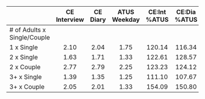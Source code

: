
|                      | CE<br>Interview |  CE<br>Diary | ATUS<br>Weekday | CE:Int<br>%ATUS | CE:Dia<br>%ATUS |
| -------------------- | :----------: | :----------: | :----------: | :----------: | :----------: |
| # of Adults x Single/Couple |              |              |              |              |              |
| 1 x Single           |         2.10 |         2.04 |         1.75 |       120.14 |       116.34 |
| 2 x Single           |         1.63 |         1.71 |         1.33 |       122.61 |       128.57 |
| 2 x Couple           |         2.77 |         2.79 |         2.25 |       123.23 |       124.12 |
| 3+ x Single          |         1.39 |         1.35 |         1.25 |       111.10 |       107.67 |
| 3+ x Couple          |         2.05 |         2.01 |         1.33 |       154.09 |       150.80 |

